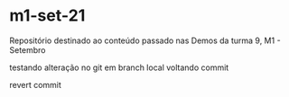 # m1-set-21
Repositório destinado ao conteúdo passado nas Demos da turma 9, M1 - Setembro

testando alteração no git em branch local 
voltando commit


revert commit